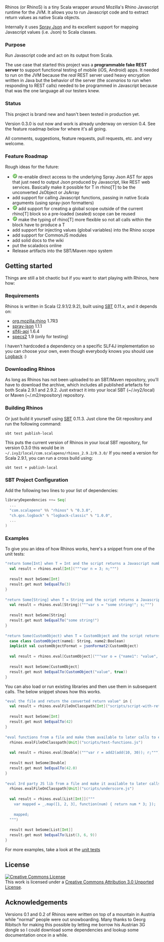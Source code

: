 Rhinos (or RhinoS) is a tiny Scala wrapper around Mozilla's Rhino Javascript runtime for the JVM. It allows you to run Javascript code and to extract return values as native Scala objects.

Internally it uses [Spray Json](https://github.com/spray/spray-json) and its excellent support for mapping Javascript values (i.e. Json) to Scala classes.


### Purpose
Run Javascript code and act on its output from Scala.

The use case that started this project was a __programmable fake REST server__ to support functional testing of mobile (iOS, Android) apps. It needed to run on the JVM because the _real_ REST server used heavy encryption written in Java but the behavior of the server (the _scenarios_ to run when responding to REST calls) needed to be programmed in Javascript because that was the one language all our testers knew.


### Status
This project is brand new and hasn't been tested in production yet.

Version 0.3.0 is out now and work is already underway on version 0.4. See the feature roadmap below for where it's all going.

All comments, suggestions, feature requests, pull requests, etc. and very welcome.


### Feature Roadmap
Rough ideas for the future:

- ![Done](https://github.com/agemooij/rhinos/raw/master/project/images/accept.png) re-enable direct access to the underlying Spray Json AST for apps that just need to output Json produced by Javascript, like REST web services. Basically make it possible for T in rhino[T] to be the unconverted JsObject or JsArray
- add support for calling Javascript functions, passing in native Scala arguments (using spray-json formatters)
- ![Done](https://github.com/agemooij/rhinos/raw/master/project/images/accept.png) add support for creating a global scope outside of the current rhino[T] block so a pre-loaded (sealed) scope can be reused
- ![Done](https://github.com/agemooij/rhinos/raw/master/project/images/accept.png) make the typing of rhino[T] more flexible so not all calls within the block have to produce a T
- add support for injecting values (global variables) into the Rhino scope
- add support for CommonJS modules
- add solid docs to the wiki
- put the scaladocs online
- Release artifacts into the SBT/Maven repo system


## Getting started
Things are still a bit chaotic but if you want to start playing with Rhinos, here how:

### Requirements
Rhinos is written in Scala (2.9.1/2.9.2), built using [SBT](https://github.com/harrah/xsbt/wiki) 0.11.x, and it depends on:

- [org.mozilla.rhino](http://www.mozilla.org/rhino/) 1.7R3
- [spray-json](https://github.com/spray/spray-json) 1.1.1
- [slf4j-api](http://www.slf4j.org/) 1.6.4
- [specs2](http://etorreborre.github.com/specs2/) 1.9 (only for testing)

I haven't hardcoded a dependency on a specific SLF4J implementation so you can choose your own, even though everybody knows you should use [Logback](http://logback.qos.ch/) :)


### Downloading Rhinos
As long as Rhinos has not been uploaded to an SBT/Maven repository, you'll have to download the archive, which includes all published artefacts for both Scala 2.9.1 and 2.9.2. 
Just extract it into your local SBT (~/.ivy2/local) or Maven (~/.m2/repository) repository.

### Building Rhinos
Or just build it yourself using [SBT](https://github.com/harrah/xsbt/wiki) 0.11.3. Just clone the Git repository and run the following command:

    sbt test publish-local

This puts the current version of Rhinos in your local SBT repository, for version 0.3.0 this would be in `~/.ivy2/local/com.scalapeno/rhinos_2.9.2/0.3.0/`
If you need a version for Scala 2.9.1, you can run a cross build using:

    sbt test + publish-local


### SBT Project Configuration
Add the following two lines to your list of dependencies:

```scala
libraryDependencies ++= Seq(
  ...
  "com.scalapeno" %% "rhinos" % "0.3.0",
  "ch.qos.logback" % "logback-classic" % "1.0.0",
  ...
)
```


### Examples
To give you an idea of how Rhinos works, here's a snippet from one of the unit tests:

```scala
"return Some[Int] when T = Int and the script returns a Javascript number" in {
  val result = rhinos.eval[Int]("""var n = 3; n;""")

  result must beSome[Int]
  result.get must beEqualTo(3)
}

"return Some[String] when T = String and the script returns a Javascript string" in {
  val result = rhinos.eval[String]("""var s = "some string!"; s;""")
  
  result must beSome[String]
  result.get must beEqualTo("some string!")
}

"return Some(CustomObject) when T = CustomObject and the script returns a compatible Javascript object" in {
  case class CustomObject(name1: String, name2:Boolean)
  implicit val customObjectFormat = jsonFormat2(CustomObject)
  
  val result = rhinos.eval[CustomObject]("""var o = {"name1": "value", "name2": true}; o;""")
  
  result must beSome[CustomObject]
  result.get must beEqualTo(CustomObject("value", true))
}
```

You can also load or run existing libraries and then use them in subsequent calls. The below snippet shows how this works.

```scala
"eval the file and return the converted return value" in {
  val result = rhinos.evalFileOnClasspath[Int]("scripts/script-with-return-value.js")
  
  result must beSome[Int]
  result.get must beEqualTo(42)
}

"eval functions from a file and make them available to later calls to eval()" in {
  rhinos.evalFileOnClasspath[Unit]("scripts/test-functions.js")
  
  val result = rhinos.eval[Double]("""var r = add2(add(10, 30)); r;""")
  
  result must beSome[Double]
  result.get must beEqualTo(42.0)
}

"eval 3rd party JS lib from a file and make it available to later calls to eval()" in {
  rhinos.evalFileOnClasspath[Unit]("scripts/underscore.js")
  
  val result = rhinos.eval[List[Int]]("""
    var mapped = _.map([1, 2, 3], function(num) { return num * 3; });
    
    mapped;
  """)
  
  result must beSome[List[Int]]
  result.get must beEqualTo(List(3, 6, 9))
}
```

For more examples, take a look at the [unit tests](https://github.com/agemooij/rhinos/blob/master/src/test/scala/com/scalapeno/rhinos/RhinosRuntimeSpec.scala)


## License
<a rel="license" href="http://creativecommons.org/licenses/by/3.0/">
    <img alt="Creative Commons License" style="border-width:0" src="http://i.creativecommons.org/l/by/3.0/88x31.png" />
</a>
<br />
This work is licensed under a 
<a rel="license" href="http://creativecommons.org/licenses/by/3.0/">Creative Commons Attribution 3.0 Unported License</a>.


## Acknowledgements
Versions 0.1 and 0.2 of Rhinos were written on top of a mountain in Austria while "normal" people were out snowboarding. Many thanks to Georg Ribitsch for making this possible by letting me borrow his Austrian 3G dongle so I could download some dependencies and lookup some documentation once in a while.
